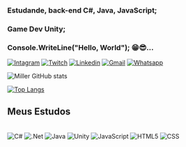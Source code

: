 ### Estudande, back-end C#, Java, JavaScript;
### Game Dev Unity;
### Console.WriteLine("Hello, World"); 😁😎...

[![Intagram](https://img.shields.io/badge/Instagram-E4405F?style=for-the-badge&logo=instagram&logoColor=white)](https://www.instagram.com/unknown_profile369/)
[![Twitch](https://img.shields.io/badge/Twitch-9146FF?style=for-the-badge&logo=twitch&logoColor=white)](https://www.twitch.tv/millermx043)
[![Linkedin](https://img.shields.io/badge/LinkedIn-0077B5?style=for-the-badge&logo=linkedin&logoColor=white)](https://www.linkedin.com/in/miller-martins-3246b9210/)
[![Gmail](https://img.shields.io/badge/Gmail-D14836?style=for-the-badge&logo=gmail&logoColor=white)](millermartinsvasco1@gmail.com)
[![Whatsapp](https://img.shields.io/badge/WhatsApp-25D366?style=for-the-badge&logo=whatsapp&logoColor=white)](15996854254)

![Miller GitHub stats](https://github-readme-stats.vercel.app/api?username=xX-Mill3r-Xx&show_icons=true&theme=dark)

[![Top Langs](https://github-readme-stats.vercel.app/api/top-langs/?username=xX-Mill3r-Xx&layout=compact)](https://github.com/xX-Mill3r-Xx/github-readme-stats)


## Meus Estudos
<div stile = "display: inline_block"><br/>
 <img align="center" alt="C#" src="https://img.shields.io/badge/C%23-239120?style=for-the-badge&logo=c-sharp&logoColor=white" />
 <img align="center" alt=".Net" src="https://img.shields.io/badge/.NET-5C2D91?style=for-the-badge&logo=.net&logoColor=white" />
 <img align="center" alt="Java" src="https://img.shields.io/badge/Java-ED8B00?style=for-the-badge&logo=java&logoColor=white" />
<img align="center" alt="Unity" src="https://img.shields.io/badge/Unity-100000?style=for-the-badge&logo=unity&logoColor=white" />
 <img align="center" alt="JavaScript" src="https://img.shields.io/badge/JavaScript-F7DF1E?style=for-the-badge&logo=javascript&logoColor=black" />
 <img align="center" alt="HTML5" src="https://img.shields.io/badge/HTML5-E34F26?style=for-the-badge&logo=html5&logoColor=white" />
 <img align="center" alt="CSS" src="https://img.shields.io/badge/CSS3-1572B6?style=for-the-badge&logo=css3&logoColor=white" />
<div>

